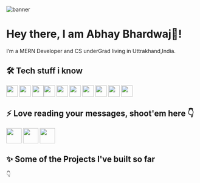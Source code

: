 ![banner](./banner.png)

# Hey there, I am Abhay Bhardwaj👋!

I’m a MERN Developer and CS underGrad living in Uttrakhand,India.

## 🛠 Tech stuff i know 

<img align="center" height="30" src="https://cdn-icons-png.flaticon.com/512/5968/5968292.png"/>  <img align="center" height="30" src="https://cdn-icons-png.flaticon.com/512/919/919851.png"/>  <img align="center" height="30" src="https://img.icons8.com/color/48/000000/redux.png"/><img align="center" height="30" src="https://cdn-icons-png.flaticon.com/512/148/148825.png"/>  <img align="center" height="30" src="https://user-images.githubusercontent.com/69760792/121766706-a67ec180-cb71-11eb-923d-69fc323bafa4.png"/>  <img align="center" height="30" src="https://img.icons8.com/color/144/000000/html-5.png"/>  <img align="center" height="30" src="https://img.icons8.com/color/144/000000/css3.png"/>  <img  align="center" height="30" src="https://img.icons8.com/color/48/000000/sass.png"/>  <img align="center" height="30" src="https://cdn-icons-png.flaticon.com/512/6132/6132222.png"/>  <img align="center" height="30" src="https://cdn-icons-png.flaticon.com/512/25/25657.png"/>

## :zap: Love reading your messages, shoot'em here :point_down:
[<img align="center" height="40" src="https://img.icons8.com/color/144/000000/linkedin.png"/>](https://www.linkedin.com/in/ravindra-rawat-a0b87b228/)
[<img align="center" height="40" src="https://img.icons8.com/fluent/144/000000/twitter.png"/>]([https://twitter.com/iamabhay2001?s=08](https://twitter.com/ravindra_tt))
[<img align="center" height="40" src="https://img.icons8.com/fluent/144/000000/instagram-new.png"/>](https://www.instagram.com/_lostraveler.o)

## :sparkles: Some of the Projects I've built so far
:point_down:
